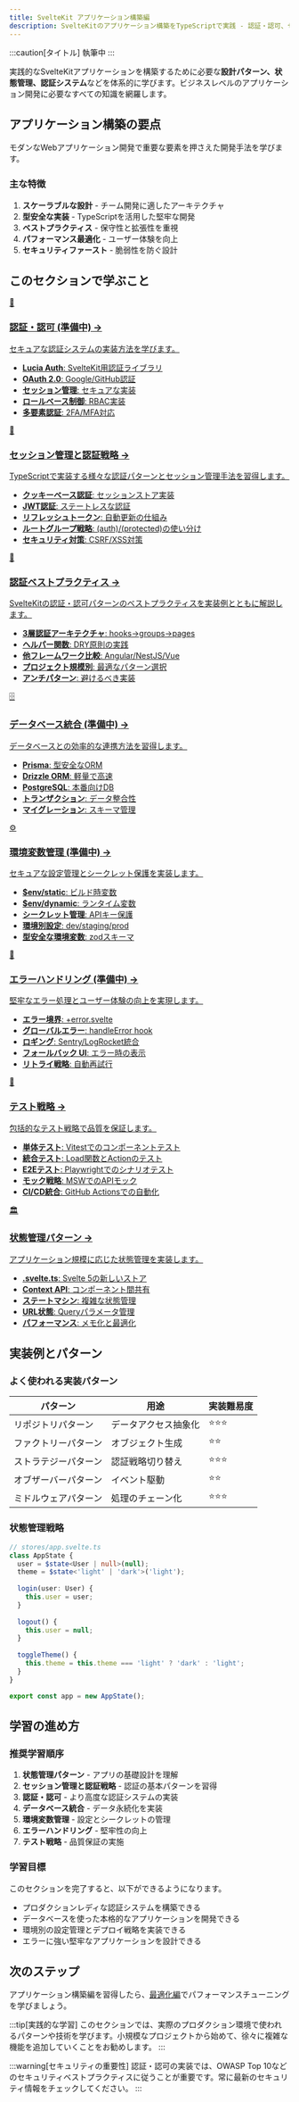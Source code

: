 ```yaml
---
title: SvelteKit アプリケーション構築編  
description: SvelteKitのアプリケーション構築をTypeScriptで実践 - 認証・認可、セッション管理、データベース統合、環境変数管理、エラーハンドリング、テスト戦略、デプロイを実例を交えて体系的かつ実践的に詳しく解説します
---
```

:::caution[タイトル]
執筆中
:::
<script>
  import { base } from '$app/paths';
</script>

実践的なSvelteKitアプリケーションを構築するために必要な**設計パターン、状態管理、認証システム**などを体系的に学びます。ビジネスレベルのアプリケーション開発に必要なすべての知識を網羅します。

## アプリケーション構築の要点

モダンなWebアプリケーション開発で重要な要素を押さえた開発手法を学びます。

### 主な特徴

1. **スケーラブルな設計** - チーム開発に適したアーキテクチャ
2. **型安全な実装** - TypeScriptを活用した堅牢な開発
3. **ベストプラクティス** - 保守性と拡張性を重視
4. **パフォーマンス最適化** - ユーザー体験を向上
5. **セキュリティファースト** - 脆弱性を防ぐ設計

## このセクションで学ぶこと

<div class="grid grid-cols-1 md:grid-cols-2 gap-4 my-8 auto-rows-[1fr]">
  <a href="{base}/sveltekit/application/authentication/" class="flex no-underline group h-full">
    <div class="p-4 border border-gray-2 dark:border-gray-7 rounded-lg shadow-md hover:shadow-lg hover:border-purple-400 dark:hover:border-purple-400 transition-all cursor-pointer flex flex-col w-full">
      <div class="text-3xl mb-2">🔐</div>
      <h3 class="font-bold text-lg mb-2 text-purple-600 dark:text-purple-400 group-hover:text-purple-700 dark:group-hover:text-purple-300 transition-colors">
        認証・認可 <span class="text-xs">(準備中)</span>
        <span class="inline-block ml-1 text-xs opacity-60">→</span>
      </h3>
      <p class="text-sm mb-3 text-gray-7 dark:text-gray-3">セキュアな認証システムの実装方法を学びます。</p>
      <ul class="text-sm text-gray-6 dark:text-gray-4 space-y-1 flex-grow">
        <li><strong>Lucia Auth</strong>: SvelteKit用認証ライブラリ</li>
        <li><strong>OAuth 2.0</strong>: Google/GitHub認証</li>
        <li><strong>セッション管理</strong>: セキュアな実装</li>
        <li><strong>ロールベース制御</strong>: RBAC実装</li>
        <li><strong>多要素認証</strong>: 2FA/MFA対応</li>
      </ul>
    </div>
  </a>
  
  <a href="{base}/sveltekit/application/session/" class="flex no-underline group h-full">
    <div class="p-4 border border-gray-2 dark:border-gray-7 rounded-lg shadow-md hover:shadow-lg hover:border-purple-400 dark:hover:border-purple-400 transition-all cursor-pointer flex flex-col w-full">
      <div class="text-3xl mb-2">🎫</div>
      <h3 class="font-bold text-lg mb-2 text-purple-600 dark:text-purple-400 group-hover:text-purple-700 dark:group-hover:text-purple-300 transition-colors">
        セッション管理と認証戦略
        <span class="inline-block ml-1 text-xs opacity-60">→</span>
      </h3>
      <p class="text-sm mb-3 text-gray-7 dark:text-gray-3">TypeScriptで実装する様々な認証パターンとセッション管理手法を習得します。</p>
      <ul class="text-sm text-gray-6 dark:text-gray-4 space-y-1 flex-grow">
        <li><strong>クッキーベース認証</strong>: セッションストア実装</li>
        <li><strong>JWT認証</strong>: ステートレスな認証</li>
        <li><strong>リフレッシュトークン</strong>: 自動更新の仕組み</li>
        <li><strong>ルートグループ戦略</strong>: (auth)/(protected)の使い分け</li>
        <li><strong>セキュリティ対策</strong>: CSRF/XSS対策</li>
      </ul>
    </div>
  </a>
  
  <a href="{base}/sveltekit/application/auth-best-practices/" class="flex no-underline group h-full">
    <div class="p-4 border border-gray-2 dark:border-gray-7 rounded-lg shadow-md hover:shadow-lg hover:border-purple-400 dark:hover:border-purple-400 transition-all cursor-pointer flex flex-col w-full">
      <div class="text-3xl mb-2">📘</div>
      <h3 class="font-bold text-lg mb-2 text-purple-600 dark:text-purple-400 group-hover:text-purple-700 dark:group-hover:text-purple-300 transition-colors">
        認証ベストプラクティス
        <span class="inline-block ml-1 text-xs opacity-60">→</span>
      </h3>
      <p class="text-sm mb-3 text-gray-7 dark:text-gray-3">SvelteKitの認証・認可パターンのベストプラクティスを実装例とともに解説します。</p>
      <ul class="text-sm text-gray-6 dark:text-gray-4 space-y-1 flex-grow">
        <li><strong>3層認証アーキテクチャ</strong>: hooks→groups→pages</li>
        <li><strong>ヘルパー関数</strong>: DRY原則の実践</li>
        <li><strong>他フレームワーク比較</strong>: Angular/NestJS/Vue</li>
        <li><strong>プロジェクト規模別</strong>: 最適なパターン選択</li>
        <li><strong>アンチパターン</strong>: 避けるべき実装</li>
      </ul>
    </div>
  </a>
  
  <a href="{base}/sveltekit/application/database/" class="flex no-underline group h-full">
    <div class="p-4 border border-gray-2 dark:border-gray-7 rounded-lg shadow-md hover:shadow-lg hover:border-purple-400 dark:hover:border-purple-400 transition-all cursor-pointer flex flex-col w-full">
      <div class="text-3xl mb-2">🗄️</div>
      <h3 class="font-bold text-lg mb-2 text-purple-600 dark:text-purple-400 group-hover:text-purple-700 dark:group-hover:text-purple-300 transition-colors">
        データベース統合 <span class="text-xs">(準備中)</span>
        <span class="inline-block ml-1 text-xs opacity-60">→</span>
      </h3>
      <p class="text-sm mb-3 text-gray-7 dark:text-gray-3">データベースとの効率的な連携方法を習得します。</p>
      <ul class="text-sm text-gray-6 dark:text-gray-4 space-y-1 flex-grow">
        <li><strong>Prisma</strong>: 型安全なORM</li>
        <li><strong>Drizzle ORM</strong>: 軽量で高速</li>
        <li><strong>PostgreSQL</strong>: 本番向けDB</li>
        <li><strong>トランザクション</strong>: データ整合性</li>
        <li><strong>マイグレーション</strong>: スキーマ管理</li>
      </ul>
    </div>
  </a>
  
  <a href="{base}/sveltekit/application/environment/" class="flex no-underline group h-full">
    <div class="p-4 border border-gray-2 dark:border-gray-7 rounded-lg shadow-md hover:shadow-lg hover:border-purple-400 dark:hover:border-purple-400 transition-all cursor-pointer flex flex-col w-full">
      <div class="text-3xl mb-2">⚙️</div>
      <h3 class="font-bold text-lg mb-2 text-purple-600 dark:text-purple-400 group-hover:text-purple-700 dark:group-hover:text-purple-300 transition-colors">
        環境変数管理 <span class="text-xs">(準備中)</span>
        <span class="inline-block ml-1 text-xs opacity-60">→</span>
      </h3>
      <p class="text-sm mb-3 text-gray-7 dark:text-gray-3">セキュアな設定管理とシークレット保護を実装します。</p>
      <ul class="text-sm text-gray-6 dark:text-gray-4 space-y-1 flex-grow">
        <li><strong>$env/static</strong>: ビルド時変数</li>
        <li><strong>$env/dynamic</strong>: ランタイム変数</li>
        <li><strong>シークレット管理</strong>: APIキー保護</li>
        <li><strong>環境別設定</strong>: dev/staging/prod</li>
        <li><strong>型安全な環境変数</strong>: zodスキーマ</li>
      </ul>
    </div>
  </a>
  
  <a href="{base}/sveltekit/application/error-handling/" class="flex no-underline group h-full">
    <div class="p-4 border border-gray-2 dark:border-gray-7 rounded-lg shadow-md hover:shadow-lg hover:border-purple-400 dark:hover:border-purple-400 transition-all cursor-pointer flex flex-col w-full">
      <div class="text-3xl mb-2">🚨</div>
      <h3 class="font-bold text-lg mb-2 text-purple-600 dark:text-purple-400 group-hover:text-purple-700 dark:group-hover:text-purple-300 transition-colors">
        エラーハンドリング <span class="text-xs">(準備中)</span>
        <span class="inline-block ml-1 text-xs opacity-60">→</span>
      </h3>
      <p class="text-sm mb-3 text-gray-7 dark:text-gray-3">堅牢なエラー処理とユーザー体験の向上を実現します。</p>
      <ul class="text-sm text-gray-6 dark:text-gray-4 space-y-1 flex-grow">
        <li><strong>エラー境界</strong>: +error.svelte</li>
        <li><strong>グローバルエラー</strong>: handleError hook</li>
        <li><strong>ロギング</strong>: Sentry/LogRocket統合</li>
        <li><strong>フォールバック UI</strong>: エラー時の表示</li>
        <li><strong>リトライ戦略</strong>: 自動再試行</li>
      </ul>
    </div>
  </a>
  
  <a href="{base}/sveltekit/application/testing/" class="flex no-underline group h-full">
    <div class="p-4 border border-gray-2 dark:border-gray-7 rounded-lg shadow-md hover:shadow-lg hover:border-purple-400 dark:hover:border-purple-400 transition-all cursor-pointer flex flex-col w-full">
      <div class="text-3xl mb-2">🧪</div>
      <h3 class="font-bold text-lg mb-2 text-purple-600 dark:text-purple-400 group-hover:text-purple-700 dark:group-hover:text-purple-300 transition-colors">
        テスト戦略
        <span class="inline-block ml-1 text-xs opacity-60">→</span>
      </h3>
      <p class="text-sm mb-3 text-gray-7 dark:text-gray-3">包括的なテスト戦略で品質を保証します。</p>
      <ul class="text-sm text-gray-6 dark:text-gray-4 space-y-1 flex-grow">
        <li><strong>単体テスト</strong>: Vitestでのコンポーネントテスト</li>
        <li><strong>統合テスト</strong>: Load関数とActionのテスト</li>
        <li><strong>E2Eテスト</strong>: Playwrightでのシナリオテスト</li>
        <li><strong>モック戦略</strong>: MSWでのAPIモック</li>
        <li><strong>CI/CD統合</strong>: GitHub Actionsでの自動化</li>
      </ul>
    </div>
  </a>
  
  <a href="{base}/sveltekit/application/state-management/" class="flex no-underline group h-full">
    <div class="p-4 border border-gray-2 dark:border-gray-7 rounded-lg shadow-md hover:shadow-lg hover:border-purple-400 dark:hover:border-purple-400 transition-all cursor-pointer flex flex-col w-full">
      <div class="text-3xl mb-2">🏛️</div>
      <h3 class="font-bold text-lg mb-2 text-purple-600 dark:text-purple-400 group-hover:text-purple-700 dark:group-hover:text-purple-300 transition-colors">
        状態管理パターン
        <span class="inline-block ml-1 text-xs opacity-60">→</span>
      </h3>
      <p class="text-sm mb-3 text-gray-7 dark:text-gray-3">アプリケーション規模に応じた状態管理を実装します。</p>
      <ul class="text-sm text-gray-6 dark:text-gray-4 space-y-1 flex-grow">
        <li><strong>.svelte.ts</strong>: Svelte 5の新しいストア</li>
        <li><strong>Context API</strong>: コンポーネント間共有</li>
        <li><strong>ステートマシン</strong>: 複雑な状態管理</li>
        <li><strong>URL状態</strong>: Queryパラメータ管理</li>
        <li><strong>パフォーマンス</strong>: メモ化と最適化</li>
      </ul>
    </div>
  </a>
</div>

## 実装例とパターン

### よく使われる実装パターン

| パターン | 用途 | 実装難易度 |
|---------|------|-----------|
| リポジトリパターン | データアクセス抽象化 | ⭐⭐⭐ |
| ファクトリーパターン | オブジェクト生成 | ⭐⭐ |
| ストラテジーパターン | 認証戦略切り替え | ⭐⭐⭐ |
| オブザーバーパターン | イベント駆動 | ⭐⭐ |
| ミドルウェアパターン | 処理のチェーン化 | ⭐⭐⭐ |

### 状態管理戦略

```typescript
// stores/app.svelte.ts
class AppState {
  user = $state<User | null>(null);
  theme = $state<'light' | 'dark'>('light');
  
  login(user: User) {
    this.user = user;
  }
  
  logout() {
    this.user = null;
  }
  
  toggleTheme() {
    this.theme = this.theme === 'light' ? 'dark' : 'light';
  }
}

export const app = new AppState();
```

## 学習の進め方

### 推奨学習順序

1. **状態管理パターン** - アプリの基礎設計を理解
2. **セッション管理と認証戦略** - 認証の基本パターンを習得
3. **認証・認可** - より高度な認証システムの実装
4. **データベース統合** - データ永続化を実装
5. **環境変数管理** - 設定とシークレットの管理
6. **エラーハンドリング** - 堅牢性の向上
7. **テスト戦略** - 品質保証の実施

### 学習目標

このセクションを完了すると、以下ができるようになります。

- プロダクションレディな認証システムを構築できる
- データベースを使った本格的なアプリケーションを開発できる
- 環境別の設定管理とデプロイ戦略を実装できる
- エラーに強い堅牢なアプリケーションを設計できる

## 次のステップ

アプリケーション構築編を習得したら、[最適化編](/sveltekit/optimization/)でパフォーマンスチューニングを学びましょう。

:::tip[実践的な学習]
このセクションでは、実際のプロダクション環境で使われるパターンや技術を学びます。小規模なプロジェクトから始めて、徐々に複雑な機能を追加していくことをお勧めします。
:::

:::warning[セキュリティの重要性]
認証・認可の実装では、OWASP Top 10などのセキュリティベストプラクティスに従うことが重要です。常に最新のセキュリティ情報をチェックしてください。
:::